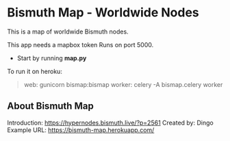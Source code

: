 # Bismuth Map - Worldwide Nodes
This is a map of worldwide Bismuth nodes.

 This app needs a mapbox token  Runs on port 5000.
 
 - Start by running **map.py**

 To run it on heroku:
 > web: gunicorn bismap:bismap
 > worker: celery -A bismap.celery worker

 ## About Bismuth Map
 Introduction: https://hypernodes.bismuth.live/?p=2561
 Created by: Dingo
 Example URL: https://bismuth-map.herokuapp.com/

